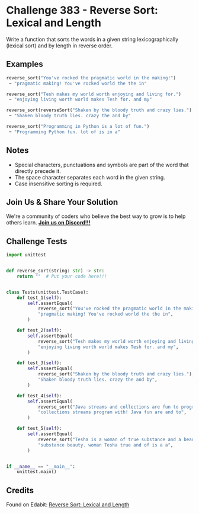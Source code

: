 # Challenge 383 - Reverse Sort: Lexical and Length

Write a function that sorts the words in a given string lexicographically (lexical sort) and by length in reverse order.

## Examples
```python
reverse_sort("You've rocked the pragmatic world in the making!") 
 ➞ "pragmatic making! You've rocked world the the in"

reverse_sort("Tesh makes my world worth enjoying and living for.")
 ➞ "enjoying living worth world makes Tesh for. and my"

reverse_sort(reverseSort("Shaken by the bloody truth and crazy lies.")
 ➞ "Shaken bloody truth lies. crazy the and by"

reverse_sort("Programming in Python is a lot of fun.")
 ➞ "Programming Python fun. lot of is in a"
```
## Notes
- Special characters, punctuations and symbols are part of the word that directly precede it.
- The space character separates each word in the given string.
- Case insensitive sorting is required.

## Join Us & Share Your Solution

We're a community of coders who believe the best way to grow is to help others learn. **[Join us on Discord!!!](https://discord.gg/sfHykntuGy)**

## Challenge Tests
```python
import unittest


def reverse_sort(string: str) -> str:
    return ""  # Put your code here!!!


class Tests(unittest.TestCase):
    def test_1(self):
        self.assertEqual(
            reverse_sort("You've rocked the pragmatic world in the making!"),
            "pragmatic making! You've rocked world the the in",
        )

    def test_2(self):
        self.assertEqual(
            reverse_sort("Tesh makes my world worth enjoying and living for."),
            "enjoying living worth world makes Tesh for. and my",
        )

    def test_3(self):
        self.assertEqual(
            reverse_sort("Shaken by the bloody truth and crazy lies."),
            "Shaken bloody truth lies. crazy the and by",
        )

    def test_4(self):
        self.assertEqual(
            reverse_sort("Java streams and collections are fun to program with!"),
            "collections streams program with! Java fun are and to",
        )

    def test_5(self):
        self.assertEqual(
            reverse_sort("Tesha is a woman of true substance and a beauty."),
            "substance beauty. woman Tesha true and of is a a",
        )


if __name__ == "__main__":
    unittest.main()
```
## Credits

Found on Edabit: [Reverse Sort: Lexical and Length](https://edabit.com/challenge/pEG8G4se5WBQkckF2)
